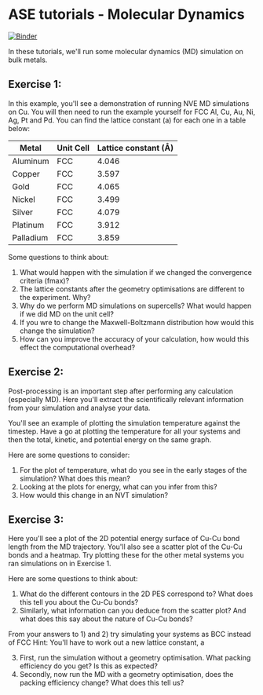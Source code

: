 # ASE tutorials - Molecular Dynamics 
[![Binder](https://mybinder.org/badge_logo.svg)](https://mybinder.org/v2/gh/UCL-DDMD/ASE-Tutorials-/main?urlpath=lab)


In these tutorials, we'll run some molecular dynamics (MD) simulation on bulk metals. 

## Exercise 1: 

In this example, you'll see a demonstration of running NVE MD simulations on Cu. You will then need to run the example 
yourself for FCC Al, Cu, Au, Ni, Ag, Pt and Pd. You can find the lattice constant (a) for each one in a table below:



| Metal     | Unit Cell | Lattice constant (Å) |
|-----------|-----------|----------------------|
| Aluminum  | FCC       | 4.046                |
| Copper    | FCC       | 3.597                |
| Gold      | FCC       | 4.065                |
| Nickel    | FCC       | 3.499                |
| Silver    | FCC       | 4.079                |
| Platinum  | FCC       | 3.912                |
| Palladium | FCC       | 3.859                |


Some questions to think about:

1) What would happen with the simulation if we changed the convergence criteria (fmax)? 
2) The lattice constants after the geometry optimisations are different to the experiment. Why? 
3) Why do we perform MD simulations on supercells? What would happen if we did MD on the unit cell?
4) If you wre to change the Maxwell-Boltzmann distribution how would this change the simulation? 
5) How can you improve the accuracy of your calculation, how would this effect the computational overhead? 




## Exercise 2: 

Post-processing is an important step after performing any calculation (especially MD). 
Here you'll extract the scientifically relevant information from your simulation and analyse your data. 

You'll see an example of plotting the simulation temperature against the timestep. Have a go at plotting
the temperature for all your systems and then the total, kinetic, and potential energy on the same graph. 

Here are some questions to consider:

1) For the plot of temperature, what do you see in the early stages of the simulation? What does this mean?
2) Looking at the plots for energy, what can you infer from this? 
3) How would this change in an NVT simulation? 





## Exercise 3: 

Here you'll see a plot of the 2D potential energy surface of Cu-Cu bond length from the MD trajectory. 
You'll also see a scatter plot of the Cu-Cu bonds and a heatmap. 
Try plotting these for the other metal systems you ran simulations on in Exercise 1. 

Here are some questions to think about: 

1) What do the different contours in the 2D PES correspond to? What does this tell you about the Cu-Cu bonds?
2) Similarly, what information can you deduce from the scatter plot? And what does this say about the nature of Cu-Cu bonds?

From your answers to 1) and 2) try simulating your systems as BCC instead of FCC
Hint: You'll have to work out a new lattice constant, a

3) First, run the simulation without a geometry optimisation. What packing efficiency do you get? Is this as expected? 
4) Secondly, now run the MD with a geometry optimisation, does the packing efficiency change? What does this tell us? 














